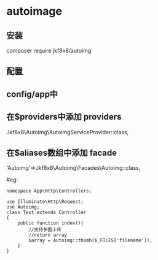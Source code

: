 # autoimage

## 安装
composer require jkf8x8/autoimg

## 配置
## config/app中
## 在$providers中添加 providers
Jkf8x8\Autoimg\AutoimgServiceProvider::class,

## 在$aliases数组中添加 facade 
'Autoimg'=>Jkf8x8\Autoimg\Facades\Autoimg::class,


#eg:
````
namespace App\Http\Controllers;

use Illuminate\Http\Request;
use Autoimg;
class Test extends Controller
{
    public function index(){
        //支持多图上传
        //return array
        $array = Autoimg::thumb($_FILES['filename']);
    }
}
````
